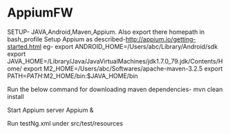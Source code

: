 # AppiumFW

SETUP- JAVA,Android,Maven,Appium. Also export there homepath in bash_profile
Setup Appium as described-http://appium.io/getting-started.html
eg-
export ANDROID_HOME=/Users/abc/Library/Android/sdk
export JAVA_HOME=/Library/Java/JavaVirtualMachines/jdk1.7.0_79.jdk/Contents/Home/
export M2_HOME=/Users/abc/Softwares/apache-maven-3.2.5
export PATH=${PATH}:$M2_HOME/bin:$JAVA_HOME/bin

Run the below command for downloading maven dependencies-
mvn clean install 

Start Appium server
Appium &

Run testNg.xml under src/test/resources
